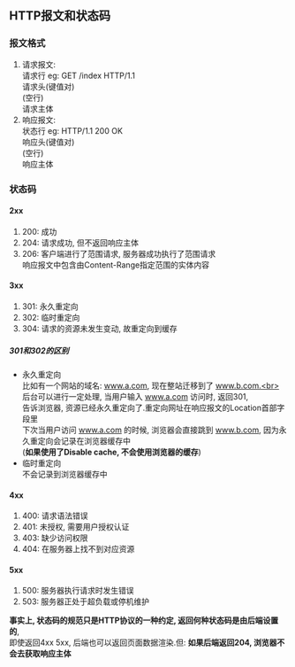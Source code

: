 ## HTTP报文和状态码
### 报文格式
1. 请求报文:<br>
请求行 eg: GET /index HTTP/1.1<br>
请求头(键值对)<br>
(空行)<br>
请求主体<br>    
1. 响应报文:<br>
状态行 eg: HTTP/1.1 200 OK<br>
响应头(键值对)<br>
(空行)<br>
响应主体<br>
### 状态码
#### 2xx
1. 200: 成功
2. 204: 请求成功, 但不返回响应主体
3. 206: 客户端进行了范围请求, 服务器成功执行了范围请求<br>
响应报文中包含由Content-Range指定范围的实体内容
#### 3xx
1. 301: 永久重定向
2. 302: 临时重定向
3. 304: 请求的资源未发生变动, 故重定向到缓存
##### 301和302的区别
- 永久重定向<br>
比如有一个网站的域名: www.a.com, 现在整站迁移到了 www.b.com.<br>
后台可以进行一定处理, 当用户输入 www.a.com 访问时, 返回301, <br>
告诉浏览器, 资源已经永久重定向了.重定向网址在响应报文的Location首部字段里<br>
下次当用户访问 www.a.com 的时候, 浏览器会直接跳到 www.b.com, 因为永久重定向会记录在浏览器缓存中<br>
(**如果使用了Disable cache, 不会使用浏览器的缓存**)
- 临时重定向<br>
不会记录到浏览器缓存中
#### 4xx
1. 400: 请求语法错误
2. 401: 未授权, 需要用户授权认证
3. 403: 缺少访问权限
4. 404: 在服务器上找不到对应资源
#### 5xx
1. 500: 服务器执行请求时发生错误
2. 503: 服务器正处于超负载或停机维护

**事实上, 状态码的规范只是HTTP协议的一种约定, 返回何种状态码是由后端设置的**, <br>
即使返回4xx 5xx, 后端也可以返回页面数据渲染.但: **如果后端返回204, 浏览器不会去获取响应主体**